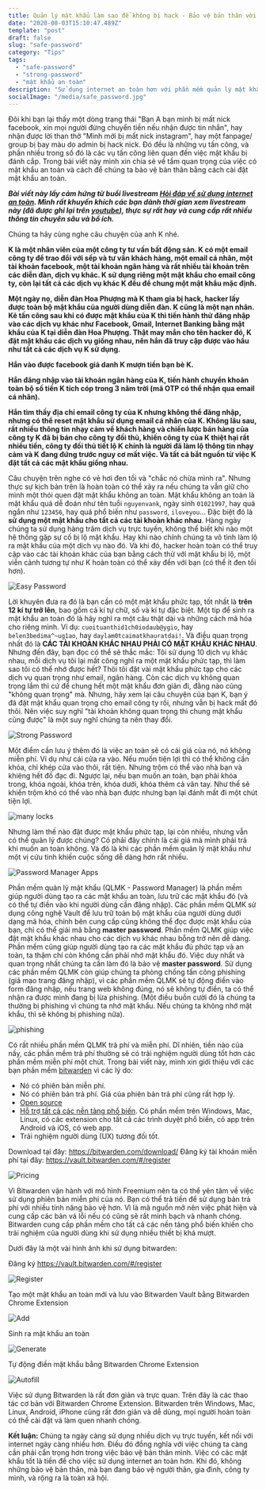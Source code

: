 ```yaml
---
title: Quản lý mật khẩu làm sao để không bị hack - Bảo vệ bản thân với mật khẩu an toàn
date: "2020-08-03T15:10:47.489Z"
template: "post"
draft: false
slug: "safe-password"
category: "Tips"
tags:
  - "safe-password"
  - "strong-password"
  - "mật khẩu an toàn"
description: "Sử dụng internet an toàn hơn với phần mềm quản lý mật khẩu"
socialImage: "/media/safe_password.jpg"
---
```


Đôi khi bạn lại thấy một dòng trạng thái "Bạn A bạn mình bị mất nick facebook, xin mọi người đừng chuyển tiền nếu nhận được tin nhắn", hay nhận được lời than thở "Mình mới bị mất nick instagram", hay một fanpage/ group bị bay màu do admin bị hack nick. Đó đều là những vụ tấn công, và phần nhiều trong số đó là các vụ tấn công liên quan đến việc mật khẩu bị đánh cắp. Trong bài viết này mình xin chia sẻ về tầm quan trọng của việc có mật khẩu an toàn và cách để chúng ta bảo vệ bản thân bằng cách cài đặt mật khẩu an toàn.

***Bài viết này lấy cảm hứng từ buổi livestream [Hỏi đáp về sử dụng internet an toàn](https://vnhacker.blogspot.com/2020/07/reminder-ve-buoi-hoi-ap-su-dung.html). Mình rất khuyến khích các bạn dành thời gian xem livestream này (đã được ghi lại trên [youtube](https://www.youtube.com/watch?v=UGuKG4rMs8U)), thực sự rất hay và cung cấp rất nhiều thông tin chuyên sâu và bổ ích.***

Chúng ta hãy cùng nghe câu chuyện của anh K nhé.  


**K là một nhân viên của một công ty tư vấn bất động sản. K có một email công ty để trao đổi với sếp và tư vấn khách hàng, một email cá nhân, một tài khoản facebook, một tài khoản ngân hàng và rất nhiều tài khoản trên các diễn đàn, dịch vụ khác. K sử dụng riêng một mật khẩu cho email công ty, còn lại tất cả các dịch vụ khác K đều để chung một mật khẩu mặc định.**

**Một ngày nọ, diễn đàn Hoa Phượng mà K tham gia bị hack, hacker lấy được toàn bộ mật khẩu của người dùng diễn đàn. K cũng là một nạn nhân. Kẻ tấn công sau khi có được mật khẩu của K thì tiến hành thử đăng nhập vào các dịch vụ khác như Facebook, Gmail, Internet Banking bằng mật khẩu của K tại diễn đàn Hoa Phượng. Thật may mắn cho tên hacker đó, K đặt mật khẩu các dịch vụ giống nhau, nên hắn đã truy cập được vào hầu như tất cả các dịch vụ K sử dụng.**  

**Hắn vào được facebook giả danh K mượn tiền bạn bè K.**

**Hắn đăng nhập vào tài khoản ngân hàng của K, tiến hành chuyển khoản toàn bộ số tiền K tích cóp trong 3 năm trời (mã OTP có thể nhận qua email cá nhân).**

**Hắn tìm thấy địa chỉ email công ty của K nhưng không thể đăng nhập, nhưng có thể reset mật khẩu sử dụng email cá nhân của K. Không lâu sau, rất nhiều thông tin nhạy cảm về khách hàng và chiến lược bán hàng của công ty K đã bị bán cho công ty đối thủ, khiến công ty của K thiệt hại rất nhiều tiền, công ty đối thủ tiết lộ K chính là người đã làm lộ thông tin nhạy cảm và K đang đứng trước nguy cơ mất việc. Và tất cả bắt nguồn từ việc K đặt tất cả các mật khẩu giống nhau.**


Câu chuyện trên nghe có vẻ hơi đen tối và "chắc nó chừa mình ra". Nhưng thực sự kịch bản trên là hoàn toàn có thể xảy ra nếu chúng ta vẫn giữ cho mình một thói quen đặt mật khẩu không an toàn. Mật khẩu không an toàn là mật khẩu quá dễ đoán như tên tuổi `nguyenvank`, ngày sinh `01021997`, hay quá ngắn như `123456`, hay quá phổ biến như `password`, `iloveyou`... Đặc biệt đó là **sử dụng một mật khẩu cho tất cả các tài khoản khác nhau**. Hàng ngày chúng ta sử dụng hàng trăm dịch vụ trực tuyến, không thể biết khi nào một hệ thống gặp sự cố bị lộ mật khẩu. Hay khi nào chính chúng ta vô tình làm lộ ra mật khẩu của một dịch vụ nào đó. Và khi đó, hacker hoàn toàn có thể truy cập vào các tài khoản khác của bạn bằng cách thử với mật khẩu bị lộ, một viễn cảnh tương tự như K hoàn toàn có thể xảy đến với bạn (có thể ít đen tối hơn).

![Easy Password](./images/easy-password.jpg)

Lời khuyên đưa ra đó là bạn cần có một mật khẩu phức tạp, tốt nhất là **trên 12 kí tự trở lên**, bao gồm cả kí tự chữ, số và kí tự đặc biệt. Một tip để sinh ra mật khẩu an toàn đó là hãy nghĩ ra một câu thật dài và những cách mã hóa cho riêng mình. Ví dụ: `cuoituanthid1ch0iodaub@ygio`, hay `belen3bedima^~ug1ao`, hay `daylam0tcaimatkhauratdai!`. Và điều quan trọng nhất đó là **CÁC TÀI KHOẢN KHÁC NHAU PHẢI CÓ MẬT KHẨU KHÁC NHAU**. Nhưng đến đây, bạn đọc có thể sẽ thắc mắc: Tôi sử dụng 10 dịch vụ khác nhau, mỗi dịch vụ tôi lại mất công nghĩ ra một mật khẩu phức tạp, thì làm sao tôi có thể nhớ được hết? Thôi tôi đặt vài mật khẩu phức tạp cho các dịch vụ quan trọng như email, ngân hàng. Còn các dịch vụ không quan trọng lắm thì cứ để chung hết một mật khẩu đơn giản đi, đằng nào cũng "không quan trọng" mà. Nhưng, hãy xem lại câu chuyện của bạn K, bạn ý đã đặt mật khẩu quan trọng cho email công ty rồi, nhưng vẫn bị hack mất đó thôi. Nên việc suy nghĩ "tài khoản không quan trọng thì chung mật khẩu cũng được" là một suy nghĩ chúng ta nên thay đổi. 

![Strong Password](./images/strong-password.png)

Một điểm cần lưu ý thêm đó là việc an toàn sẽ có cái giá của nó, nó không miễn phí. Ví dụ như cái cửa ra vào. Nếu muốn tiện lợi thì có thể không cần khóa, chỉ khép cửa vào thôi, rất tiện. Nhưng trộm có thể vào nhà bạn và khiêng hết đồ đạc đi. Ngược lại, nếu bạn muốn an toàn, bạn phải khóa trong, khóa ngoài, khóa trên, khóa dưới, khóa thêm cả vân tay. Như thế sẽ khiến trộm khó có thể vào nhà bạn được nhưng bạn lại đánh mất đi một chút tiện lợi.

![many locks](./images/many-lock.jpg)


Nhưng làm thế nào đặt được mật khẩu phức tạp, lại còn nhiều, nhưng vẫn có thể quản lý được chúng? Có phải đây chính là cái giá mà mình phải trả khi muốn an toàn không. Và đó là khi các phần mềm quản lý mật khẩu như một vị cứu tinh khiến cuộc sống dễ dàng hơn rất nhiều.

![Password Manager Apps](./images/pmlist.jpg)


Phần mềm quản lý mật khẩu (QLMK - Password Manager) là phần mềm giúp người dùng tạo ra các mật khẩu an toàn, lưu trữ các mật khẩu đó (và có thể tự điền vào khi người dùng cần đăng nhập). Các phần mềm QLMK sử dụng công nghệ Vault để lưu trữ toàn bộ mật khẩu của người dùng dưới dạng mã hóa, chính bên cung cấp cũng không thể đọc được mật khẩu của bạn, chỉ có thể giải mã bằng **master password**. Phần mềm QLMK giúp việc đặt mật khẩu khác nhau cho các dịch vụ khác nhau bỗng trở nên dễ dàng. Phần mềm cũng giúp người dùng tạo ra các mật khẩu đủ phức tạp và an toàn, ta thậm chí còn không cần phải nhớ mật khẩu đó. Việc duy nhất và quan trọng nhất chúng ta cần làm đó là bảo vệ **master password**. Sử dụng các phần mềm QLMK còn giúp chúng ta phòng chống tấn công phishing (giả mạo trang đăng nhập), vì các phần mềm QLMK sẽ tự động điền vào form đăng nhập, nếu trang web không đúng, nó sẽ không tự điền, ta có thể nhận ra được mình đang bị lừa phishing. (Một điều buồn cười đó là chúng ta thường bị phishing vì chúng ta nhớ mật khẩu. Nếu chúng ta không nhớ mật khẩu, thì sẽ không bị phishing nữa).

![phishing](./images/phishing.jpg)

Có rất nhiều phần mềm QLMK trả phí và miễn phí. Dĩ nhiên, tiền nào của nấy, các phần mềm trả phí thường sẽ có trải nghiệm người dùng tốt hơn các phần mềm miễn phí một chút. Trong bài viết này, mình xin giới thiệu với các bạn phần mềm [bitwarden](https://bitwarden.com/) vì các lý do:
- Nó có phiên bản miễn phí.
- Nó có phiên bản trả phí. Giá của phiên bản trả phí cũng rất hợp lý.
- [Open source](https://github.com/bitwarden)
- [Hỗ trợ tất cả các nền tảng phổ biến](https://bitwarden.com/download/). Có phần mềm trên Windows, Mac, Linux, có các extension cho tất cả các trình duyệt phổ biến, có app trên Android và iOS, có web app.
- Trải nghiệm người dùng (UX) tương đối tốt.

Download tại đây: https://bitwarden.com/download/
Đăng ký tài khoản miễn phí tại đây: https://vault.bitwarden.com/#/register


![Pricing](./images/pricing.png)


Vì Bitwarden vận hành với mô hình Freemium nên ta có thể yên tâm về việc sử dụng phiên bản miễn phí của nó. Bạn có thể trả tiền để sử dụng bản trả phí với nhiều tính năng bảo vệ hơn. Vì là mã nguồn mở nên việc phát hiện và cung cấp các bản vá lỗi nếu có cũng sẽ rất minh bạch và nhanh chóng. Bitwarden cung cấp phần mềm cho tất cả các nền tảng phổ biến khiến cho trải nghiệm của người dùng khi sử dụng nhiều thiết bị khá mượt. 

Dưới đây là một vài hình ảnh khi sử dụng bitwarden:

Đăng ký https://vault.bitwarden.com/#/register

![Register](./images/register.png)


Tạo một mật khẩu an toàn mới và lưu vào Bitwarden Vault bằng Bitwarden Chrome Extension

![Add](./images/add.png)

Sinh ra mật khẩu an toàn

![Generate](./images/generate.png)

Tự động điền mật khẩu bằng Bitwarden Chrome Extension

![Autofill](./images/autofill.png)


Việc sử dụng Bitwarden là rất đơn giản và trực quan. Trên đây là các thao tác cơ bản với Bitwarden Chrome Extension. Bitwarden trên Windows, Mac, Linux, Android, iPhone cũng rất đơn giản và dễ dùng, mọi người hoàn toàn có thể cài đặt và làm quen nhanh chóng.

**Kết luận:** Chúng ta ngày càng sử dụng nhiều dịch vụ trực tuyến, kết nối với internet ngày càng nhiều hơn. Điều đó đồng nghĩa với việc chúng ta càng cần phải cẩn trọng hơn trong việc bảo vệ bản thân mình. Việc có các mật khẩu tốt là tiền đề cho việc sử dụng internet an toàn hơn. Khi đó, không những bảo vệ bản thân, mà bạn đang bảo vệ người thân, gia đình, công ty mình, và rộng ra là toàn xã hội.
